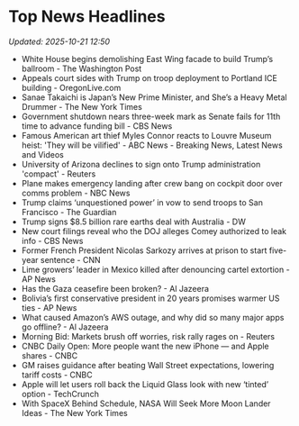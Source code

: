 # Top News Headlines

_Updated: 2025-10-21 12:50_

- White House begins demolishing East Wing facade to build Trump’s ballroom - The Washington Post
- Appeals court sides with Trump on troop deployment to Portland ICE building - OregonLive.com
- Sanae Takaichi is Japan’s New Prime Minister, and She’s a Heavy Metal Drummer - The New York Times
- Government shutdown nears three-week mark as Senate fails for 11th time to advance funding bill - CBS News
- Famous American art thief Myles Connor reacts to Louvre Museum heist: 'They will be vilified' - ABC News - Breaking News, Latest News and Videos
- University of Arizona declines to sign onto Trump administration 'compact' - Reuters
- Plane makes emergency landing after crew bang on cockpit door over comms problem - NBC News
- Trump claims ‘unquestioned power’ in vow to send troops to San Francisco - The Guardian
- Trump signs $8.5 billion rare earths deal with Australia - DW
- New court filings reveal who the DOJ alleges Comey authorized to leak info - CBS News
- Former French President Nicolas Sarkozy arrives at prison to start five-year sentence - CNN
- Lime growers’ leader in Mexico killed after denouncing cartel extortion - AP News
- Has the Gaza ceasefire been broken? - Al Jazeera
- Bolivia’s first conservative president in 20 years promises warmer US ties - AP News
- What caused Amazon’s AWS outage, and why did so many major apps go offline? - Al Jazeera
- Morning Bid: Markets brush off worries, risk rally rages on - Reuters
- CNBC Daily Open: More people want the new iPhone — and Apple shares - CNBC
- GM raises guidance after beating Wall Street expectations, lowering tariff costs - CNBC
- Apple will let users roll back the Liquid Glass look with new ‘tinted’ option - TechCrunch
- With SpaceX Behind Schedule, NASA Will Seek More Moon Lander Ideas - The New York Times
